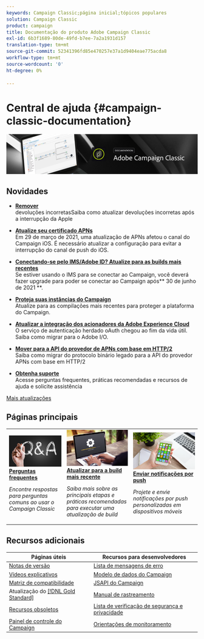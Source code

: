 ```yaml
---
keywords: Campaign Classic;página inicial;tópicos populares
solution: Campaign Classic
product: campaign
title: Documentação do produto Adobe Campaign Classic
exl-id: 6b3f1689-80de-49fd-b7ee-7a2a1931d157
translation-type: tm+mt
source-git-commit: 52341396fd85e470257e37a1d9404eae775acda8
workflow-type: tm+mt
source-wordcount: '0'
ht-degree: 0%

---
```


# Central de ajuda {#campaign-classic-documentation}

![](platform/using/assets/do-not-localize/banner_acc_doc.jpg)

## Novidades

* **[Remover ](https://helpx.adobe.com/campaign/kb/update-bounce-qualification.html)**<br/> devoluções incorretasSaiba como atualizar devoluções incorretas após a interrupção da Apple

* **[Atualize seu certificado APNs](technotes/ios-certificate-update.md)**<br/> Em 29 de março de 2021, uma atualização de APNs afetou o canal do Campaign iOS. É necessário atualizar a configuração para evitar a interrupção do canal de push do iOS.

* **[Conectando-se pelo IMS/Adobe ID? Atualize para as builds mais recentes](integrations/using/about-adobe-id.md)**<br/> Se estiver usando o IMS para se conectar ao Campaign, você deverá fazer upgrade para poder se conectar ao Campaign após** 30 de junho de 2021 **.

* **[Proteja suas instâncias do Campaign](technotes/acc-config-updates.md)**<br/>Atualize para as compilações mais recentes para proteger a plataforma do Campaign.

* **[Atualizar a integração dos acionadores da Adobe Experience Cloud](integrations/using/configuring-adobe-io.md)**<br/> O serviço de autenticação herdado oAuth chegou ao fim da vida útil. Saiba como migrar para o Adobe I/O.

* **[Mover para a API do provedor de APNs com base em HTTP/2](https://helpx.adobe.com/campaign/kb/migrate-to-apns-http2.html)**<br/> Saiba como migrar do protocolo binário legado para a API do provedor APNs com base em HTTP/2

* **[Obtenha suporte](support.md)**<br/> Acesse perguntas frequentes, práticas recomendadas e recursos de ajuda e solicite assistência

[Mais atualizações](/help/rn/using/documentation-updates.md)

## Páginas principais

<table style="table-layout:fixed">
<tr>
  <td>
    <a href="platform/using/common-questions.md">
      <img alt="Perguntas frequentes" src="platform/using/assets/FAQ.png"/>
    </a>
    <div>
      <a href="platform/using/common-questions.md">
    <strong>Perguntas frequentes</strong>
    </a>
    </div>
    <p>
    <em>Encontre respostas para perguntas comuns ao usar o Campaign Classic</em>
    <p>
  </td>
   <td>
    <a href="production/using/build-upgrade.md">
      <img alt="Atualização da build" src="platform/using/assets/upgrade.png" />
    </a>
    <div>
      <a href="production/using/build-upgrade.md">
    <strong>Atualizar para a build mais recente</strong>
    </a>
    </div>
    <p>
    <em>Saiba mais sobre as principais etapas e práticas recomendadas para executar uma atualização de build</em>
    <p>
  </td>
  <td>
    <a href="delivery/using/creating-notifications.md">
       <img alt="Notificações por push" src="platform/using/assets/push.png" />
    </a>
    <div>
       <a href="delivery/using/creating-notifications.md">
    <strong>Enviar notificações por push</strong>
    </a>
    </div>
    <p>
    <em>Projete e envie notificações por push personalizadas em dispositivos móveis</em>
    <p>
  </td>
</tr>
</table>

## Recursos adicionais

| Páginas úteis | Recursos para desenvolvedores |
|---|---|
| [Notas de versão](/help/rn/using/latest-release.md) | [Lista de mensagens de erro](https://docs.adobe.com/content/help/en/campaign-classic/technicalresources/error_messages/error_codes.html) |
| [Vídeos explicativos](https://experienceleague.adobe.com/docs/campaign-classic-learn/tutorials/overview.html?lang=pt-BR) | [Modelo de dados do Campaign](configuration/using/about-data-model.md) |
| [Matriz de compatibilidade](rn/using/compatibility-matrix.md) | [JSAPI do Campaign](https://docs.adobe.com/content/help/en/campaign-classic/technicalresources/api/p-1.html) |
| Atualização do [[!DNL Gold Standard] ](rn/using/gs-overview.md) | [Manual de rastreamento](https://helpx.adobe.com/br/campaign/kb/acc-tracking.html) |
| [Recursos obsoletos](rn/using/deprecated-features.md) | [Lista de verificação de segurança e privacidade](https://helpx.adobe.com/br/campaign/kb/acc-security.html) |
| [Painel de controle do Campaign](https://experienceleague.adobe.com/docs/control-panel/using/control-panel-home.html?lang=pt-BR) | [Orientações de monitoramento](production/using/monitoring-guidelines.md) |
